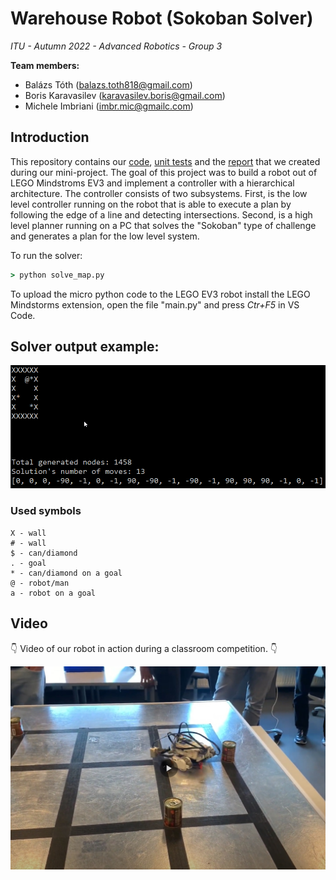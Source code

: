 # Warehouse Robot (Sokoban Solver)

*ITU - Autumn 2022 - Advanced Robotics - Group 3*

**Team members:**

- Balázs Tóth (balazs.toth818@gmail.com)
- Boris Karavasilev (karavasilev.boris@gmail.com)
- Michele Imbriani (imbr.mic@gmailc.com)


## Introduction

This repository contains our [code](./src/solver.py), [unit tests](./tests/) and the [report](./report.pdf) that we created during our mini-project. The goal of this project was to build a robot out of LEGO Mindstroms EV3 and implement a controller with a hierarchical architecture. The controller consists of two subsystems. First, is the low level controller running on the robot that is able to execute a plan by following the edge of a line and detecting intersections. Second, is a high level planner running on a PC that solves the "Sokoban" type of challenge and generates a plan for the low level system.

To run the solver:

```cmd
> python solve_map.py
```

To upload the micro python code to the LEGO EV3 robot install the LEGO Mindstorms extension, open the file "main.py" and press *Ctr+F5* in VS Code.

## Solver output example:

![competition map solution](./img/competition_solved.gif)

### Used symbols

```
X - wall
# - wall
$ - can/diamond
. - goal
* - can/diamond on a goal
@ - robot/man
a - robot on a goal
```

## Video
👇 Video of our robot in action during a classroom competition. 👇

[![](./img/video-thumbnail.png)](https://youtu.be/fp0sEyfc36w)
